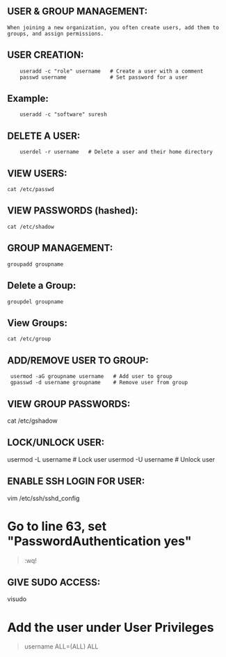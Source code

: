 USER & GROUP MANAGEMENT:
------------------------

    When joining a new organization, you often create users, add them to groups, and assign permissions.

 USER CREATION:
 -------------

        useradd -c "role" username   # Create a user with a comment
        passwd username              # Set password for a user


Example:
--------
        useradd -c "software" suresh

DELETE A USER:
--------------

        userdel -r username   # Delete a user and their home directory

VIEW USERS:
-----------

    cat /etc/passwd

VIEW PASSWORDS (hashed):
------------------------

    cat /etc/shadow
    

GROUP MANAGEMENT:
----------------

    groupadd groupname

Delete a Group:
--------------

    groupdel groupname

View Groups:
------------

    cat /etc/group

ADD/REMOVE USER TO GROUP:
-------------------------

     usermod -aG groupname username   # Add user to group
     gpasswd -d username groupname    # Remove user from group


VIEW GROUP PASSWORDS:
---------------------
cat /etc/gshadow

LOCK/UNLOCK USER:
----------------
usermod -L username   # Lock user
usermod -U username   # Unlock user

ENABLE SSH LOGIN FOR USER:
--------------------------
vim /etc/ssh/sshd_config
# Go to line 63, set "PasswordAuthentication yes"
> :wq!

GIVE SUDO ACCESS:
-----------------
visudo
# Add the user under User Privileges
> username   ALL=(ALL)   ALL



